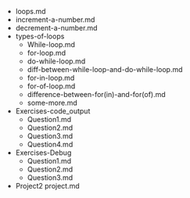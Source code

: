 - loops.md
- increment-a-number.md
- decrement-a-number.md
- types-of-loops
    - While-loop.md
    - for-loop.md
    - do-while-loop.md
    - diff-between-while-loop-and-do-while-loop.md
    - for-in-loop.md
    - for-of-loop.md
    - difference-between-for(in)-and-for(of).md
    - some-more.md
- Exercises-code_output
    - Question1.md
    - Question2.md
    - Question3.md
    - Question4.md
- Exercises-Debug
    - Question1.md
    - Question2.md
    - Question3.md
- Project2
    project.md
